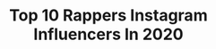 ---
title: Top 10 Rappers Instagram Influencers In 2020
description: >-
  Find top rappers Instagram influencers in 2020. Most popular hashtags: # #soon #sistasengagement #bestfriend.
platform: Instagram
profiles:
  - username: "ali_eb_offical"
    fullname: >-
      Ali_eb
    location: "Iran"
    followers: 3550
    engagement: 5622
    commentsToLikes: 0.024536
    id: ck5zjvx3vicqy0i14wzbnrfme
    verified: false
    hashtags: ""
  - username: "tarooq_official"
    fullname: >-
      T.M.X🦅
    location: "Turkey"
    followers: 112316
    engagement: 701
    commentsToLikes: 0.058052
    id: ck8szgbmxoc2p0j7815s6vury
    verified: false
    hashtags: "#tmx, #soon, #tb, #lebanon"
  - username: "mcbmooo"
    fullname: >-
      MC BMO
    location: "Brazil"
    followers: 664289
    engagement: 1280
    commentsToLikes: 0.025911
    id: ck5hgprqc43gb0i112ypo3zkq
    verified: false
    hashtags: "#posedequebrada, #mcbmonobrbplay"
  - username: "lilkloroxxx"
    fullname: >-
      Lil Kloroxxx
    location: ""
    followers: 39451
    engagement: 1380
    commentsToLikes: 0.049139
    id: ck8weho4oe2e60j78aczwh872
    verified: false
    hashtags: "#respectthedepression, #platinum, #traptothefuture, #promqueen"
  - username: "coebuddy"
    fullname: >-
      BUDDY POKE
    location: "Brazil"
    followers: 404488
    engagement: 778
    commentsToLikes: 0.027873
    id: ck6u5ukp5bu4a0j71x7cayreh
    verified: false
    hashtags: ""
  - username: "trossthegiant"
    fullname: >-
      T. ROSS.
    location: "United States"
    followers: 6193
    engagement: 2351
    commentsToLikes: 0.067858
    id: ck136ile16nu00i19gafflw2f
    verified: false
    hashtags: "#trashrapisback, #2projectsotw"
  - username: "vastavikmuhfaad"
    fullname: >-
      Muhfaad👑
    location: "India"
    followers: 101646
    engagement: 1909
    commentsToLikes: 0.034963
    id: ck9wgufwsv1he0j78h4of3soa
    verified: true
    hashtags: "#stayhome, #staysafe, #kartavyamusic, #fixedmatch"
  - username: "_kringe_"
    fullname: >-
      KRINGE
    location: "United States"
    followers: 6457
    engagement: 1285
    commentsToLikes: 0.104811
    id: ck8wg0o4xgk1r0j78zvflymi7
    verified: false
    hashtags: ""
  - username: "___venomous.weed"
    fullname: >-
      🇦​🇲​🇪​🇪​🇰​🇭​🇦​ 🇱​🇮​🇾​🇦​🇳​🇦​
    location: "India"
    followers: 3094
    engagement: 2782
    commentsToLikes: 0.094899
    id: ck9wggdmhtavl0j78f4isvn53
    verified: false
    hashtags: "#nolimits, #venomous, #drapedinblack, #song"
  - username: "calebslife"
    fullname: >-
      Caleb
    location: "United States"
    followers: 72347
    engagement: 416
    commentsToLikes: 0.067163
    id: ck5ck3xgcw3260i11x9neq3yr
    verified: false
    hashtags: "#quarantinebirthday, #rollingloudnyc, #coronavirus, #saferathome"
---